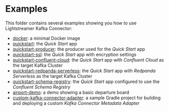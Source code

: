 # Examples

This folder contains several examples showing you how to use Lightstreamer Kafka Connector:

- [docker](./docker/): a minimal Docker image
- [quickstart](quickstart/): the _Quick Start_ app
- [quickstart-producer](quickstart-producer//): the producer used for the _Quick Start_ app
- [quickstart-ssl](quickstart-ssl/): the _Quick Start_ app with encryption settings
- [quickstart-confluent-cloud](quickstart-confluent-cloud/): the _Quick Start_ app with _Confluent Cloud_ as the target Kafka Cluster
- [quickstart-redpanda-serverless](quickstart-redpanda-serverless/): the _Quick Start_ app with _Redpanda Serverless_ as the target Kafka Cluster
- [quickstart-schema-registry](quickstart-schema-registry/): the _Quick Start_ app configured to use the _Confluent Schema Registry_
- [airport-demo](airport-demo/): a demo showing a basic departure board
- [custom-kafka-connector-adapter](custom-kafka-connector-adapter/): a sample Gradle project for building and deploying a custom _Kafka Connector Metadata Adapter_
